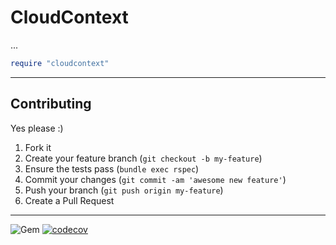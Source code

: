 CloudContext
======
...


```ruby
require "cloudcontext"
```


----
## Contributing

Yes please  :)

1. Fork it
1. Create your feature branch (`git checkout -b my-feature`)
1. Ensure the tests pass (`bundle exec rspec`)
1. Commit your changes (`git commit -am 'awesome new feature'`)
1. Push your branch (`git push origin my-feature`)
1. Create a Pull Request


----
![Gem](https://img.shields.io/gem/dt/cloudcontext?style=plastic)
[![codecov](https://codecov.io/gh/dpep/cloudcontext_rb/branch/main/graph/badge.svg)](https://codecov.io/gh/dpep/cloudcontext_rb)

